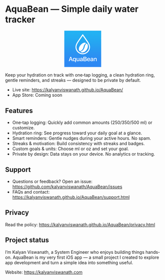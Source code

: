 # AquaBean — Simple daily water tracker

<p align="center">
  <img src="assets/aquabean-icon-1024.png" alt="AquaBean icon" width="120">
</p>

Keep your hydration on track with one‑tap logging, a clean hydration ring, gentle reminders, and streaks — designed to be private by default.

- Live site: https://kalyanviswanath.github.io/AquaBean/
- App Store: Coming soon

## Features
- One‑tap logging: Quickly add common amounts (250/350/500 ml) or customize.
- Hydration ring: See progress toward your daily goal at a glance.
- Smart reminders: Gentle nudges during your active hours. No spam.
- Streaks & motivation: Build consistency with streaks and badges.
- Custom goals & units: Choose ml or oz and set your goal.
- Private by design: Data stays on your device. No analytics or tracking.

## Support
- Questions or feedback? Open an issue: https://github.com/kalyanviswanath/AquaBean/issues
- FAQs and contact: https://kalyanviswanath.github.io/AquaBean/support.html

## Privacy
Read the policy: https://kalyanviswanath.github.io/AquaBean/privacy.html

## Project status

I’m Kalyan Viswanath, a System Engineer who enjoys building things hands-on. AquaBean is my very first iOS app — a small project I created to explore app development and turn a simple idea into something useful.

Website: https://kalyanviswanath.com
